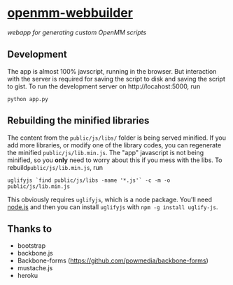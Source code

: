 [openmm-webbuilder](https://openmm.herokuapp.com/)
==================
_webapp for generating custom OpenMM scripts_

## Development
The app is almost 100% javscript, running in the browser. But interaction with the server is required
for saving the script to disk and saving the script to gist. To run the development server on
http://locahost:5000, run

```
python app.py
```

## Rebuilding the minified libraries
The content from the `public/js/libs/` folder is being served minified. If you add more libraries, or
modify one of the library codes, you can regenerate the minified `public/js/lib.min.js`. The "app" 
javascript is not being minified, so you **only** need to worry about this if you mess with the libs.
To rebuild`public/js/lib.min.js`, run

```
uglifyjs `find public/js/libs -name '*.js'` -c -m -o public/js/lib.min.js
```

This obviously requires `uglifyjs`, which is a node package. You'll need [node.js](http://nodejs.org/) and
then you can install `uglifyjs` with `npm -g install uglify-js`.

## Thanks to
- bootstrap
- backbone.js
- Backbone-forms (https://github.com/powmedia/backbone-forms)
- mustache.js
- heroku

